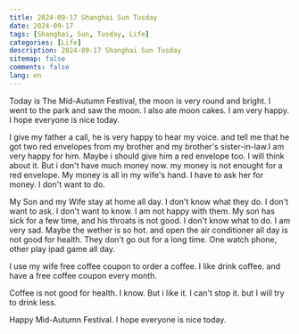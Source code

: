 ```yaml
---
title: 2024-09-17 Shanghai Sun Tusday
date: 2024-09-17
tags: [Shanghai, Sun, Tusday, Life]
categories: [Life]
description: 2024-09-17 Shanghai Sun Tusday
sitemap: false
comments: false
lang: en
---
```

Today is The Mid-Autumn Festival, the moon is very round and bright. I went to the park and saw the moon. I also ate moon cakes. I am very happy. I hope everyone is nice today.

I give my father a call, he is very happy to hear my voice. and tell me that he got two red envelopes from my brother and my brother's sister-in-law.I am very happy for him. Maybe i should give him a red envelope too. I will think about it. But i don't have much money now. my money is not enought for a red envelope. My money is all in my wife's hand. I have to ask her for money. I don't want to do.

My Son and my Wife stay at home all day. I don't know what they do. I don't want to ask. I don't want to know. I am not happy with them. My son has sick for a few time, and his throats is not good. I don't know what to do. I am very sad. Maybe the wether is so hot. and open the air conditioner all day is not good for health. They don't go out for a long time. One watch phone, other play ipad game all day.

I use my wife free coffee coupon to order a coffee. I like drink coffee. and have a free coffee coupon every month.

Coffee is not good for health. I know. But i like it. I can't stop it. but I will try to drink less.

Happy Mid-Autumn Festival. I hope everyone is nice today. 

